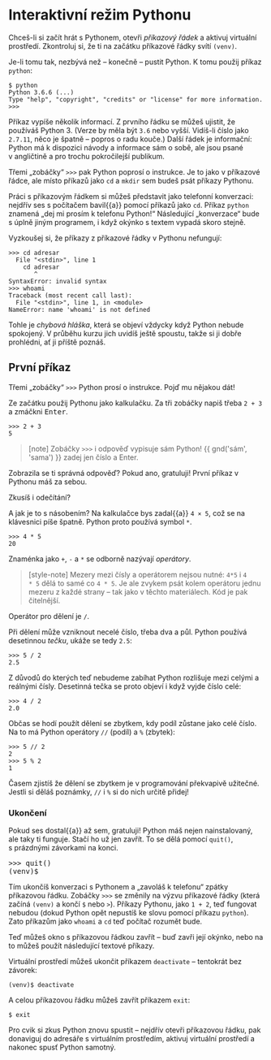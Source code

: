 # Interaktivní režim Pythonu

Chceš-li si začít hrát s Pythonem, otevři *příkazový řádek* a aktivuj virtuální prostředí.
Zkontroluj si, že ti na začátku příkazové řádky svítí `(venv)`.

Je-li tomu tak, nezbývá než – konečně – pustit Python. K tomu použij příkaz `python`:

``` console
$ python
Python 3.6.6 (...)
Type "help", "copyright", "credits" or "license" for more information.
>>>
```

Příkaz vypíše několik informací. Z prvního řádku se můžeš ujistit, že používáš Python 3.
(Verze by měla být `3.6` nebo vyšší. Vidíš-li číslo jako `2.7.11`, něco je špatně – popros o radu kouče.)
Další řádek je informační: Python má k dispozici návody a informace sám o sobě,
ale jsou psané v angličtině a pro trochu pokročilejší publikum.

Třemi „zobáčky“ `>>>` pak Python poprosí o instrukce.
Je to jako v příkazové řádce, ale místo příkazů jako `cd` a `mkdir` sem budeš psát příkazy Pythonu.

Práci s příkazovým řádkem si můžeš představit jako telefonní konverzaci:
nejdřív ses s počítačem bavil{{a}} pomocí příkazů jako `cd`.
Příkaz `python` znamená „dej mi prosím k telefonu Python!“
Následující „konverzace“ bude s úplně jiným programem, i když okýnko s textem
vypadá skoro stejně.

Vyzkoušej si, že příkazy z příkazové řádky v Pythonu nefungují:

```pycon
>>> cd adresar
  File "<stdin>", line 1
    cd adresar
       ^
SyntaxError: invalid syntax
>>> whoami
Traceback (most recent call last):
  File "<stdin>", line 1, in <module>
NameError: name 'whoami' is not defined
```

Tohle je *chybová hláška*, která se objeví vždycky
když Python nebude spokojený.
V průběhu kurzu jich uvidíš ještě spoustu,
takže si ji dobře prohlédni, ať ji příště poznáš.


## První příkaz

Třemi „zobáčky“ `>>>` Python prosí o instrukce.
Pojď mu nějakou dát!

Ze začátku použij Pythonu jako kalkulačku.
Za tři zobáčky napiš třeba `2 + 3` a zmáčkni <kbd>Enter</kbd>.

``` pycon
>>> 2 + 3
5
```

> [note]
> Zobáčky `>>>` i odpověď vypisuje sám Python!
> {{ gnd('sám', 'sama') }} zadej jen číslo a Enter.

Zobrazila se ti správná odpověď?
Pokud ano, gratuluji! První příkaz v Pythonu máš za sebou.

Zkusíš i odečítání?

A jak je to s násobením?
Na kalkulačce bys zadal{{a}} `4 × 5`, což se na klávesnici píše špatně.
Python proto používá symbol `*`.

``` pycon
>>> 4 * 5
20
```

Znaménka jako `+`, `-` a `*` se odborně nazývají *operátory*.

> [style-note]
> Mezery mezi čísly a operátorem nejsou nutné: `4*5` i `4       * 5` dělá
> to samé co `4 * 5`.
> Je ale zvykem psát kolem operátoru jednu mezeru z každé strany – tak jako
> v těchto materiálech.
> Kód je pak čitelnější.

Operátor pro dělení je `/`.

Při dělení může vzniknout necelé číslo, třeba dva a půl.
Python používá desetinnou *tečku*, ukáže se tedy `2.5`:

``` pycon
>>> 5 / 2
2.5
```

Z důvodů do kterých teď nebudeme zabíhat Python rozlišuje mezi celými a
reálnými čísly.
Desetinná tečka se proto objeví i když vyjde číslo celé:
``` pycon
>>> 4 / 2
2.0
```

Občas se hodí použít dělení se zbytkem, kdy podíl zůstane jako celé číslo.
Na to má Python operátory `//` (podíl) a `%` (zbytek):

``` pycon
>>> 5 // 2
2
>>> 5 % 2
1
```

Časem zjistíš že dělení se zbytkem je v programování překvapivě užitečné.
Jestli si děláš poznámky, `//` i `%` si do nich určitě přidej!


### Ukončení

Pokud ses dostal{{a}} až sem, gratuluji!
Python máš nejen nainstalovaný, ale taky ti funguje.
Stačí ho už jen zavřít.
To se dělá pomocí `quit()`, s prázdnými závorkami na konci.

<div class="highlight"><pre>
<span class="gp">&gt;&gt;&gt;</span> quit()
<span class="gp">(venv)$</span>
</pre></div>

Tím ukončíš konverzaci s Pythonem a „zavoláš k telefonu“
zpátky příkazovou řádku.
Zobáčky `>>>` se změnily na výzvu
příkazové řádky (která začíná `(venv)` a končí `$` nebo `>`).
Příkazy Pythonu, jako `1 + 2`, teď fungovat nebudou (dokud Python opět
nepustíš ke slovu pomocí příkazu `python`).
Zato příkazům jako `whoami` a `cd` teď počítač rozumět bude.

Teď můžeš okno s příkazovou řádkou zavřít – buď zavři její okýnko,
nebo na to můžeš použít následující textové příkazy.

Virtuální prostředí můžeš ukončit příkazem `deactivate` – tentokrát bez
závorek:

```console
(venv)$ deactivate
```

A celou příkazovou řádku můžeš zavřít příkazem `exit`:

```console
$ exit
```

Pro cvik si zkus Python znovu spustit – nejdřív otevři příkazovou řádku,
pak donaviguj do adresáře s virtuálním prostředím,
aktivuj virtuální prostředí a nakonec spusť Python samotný.
